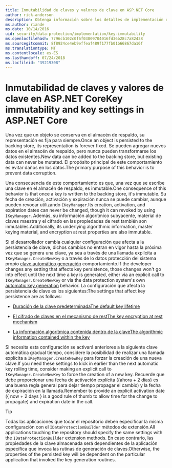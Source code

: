 ```yaml
---
title: Inmutabilidad de claves y valores de clave en ASP.NET Core
author: rick-anderson
description: Obtenga información sobre los detalles de implementación de la inmutabilidad de claves de protección de datos de ASP.NET Core API.
ms.author: riande
ms.date: 10/14/2016
uid: security/data-protection/implementation/key-immutability
ms.openlocfilehash: 7796cb102c0f6f03809704016fd36b28c7a82438
ms.sourcegitcommit: 8f8924ce4eb9effeaf489f177fb01b66867da16f
ms.translationtype: MT
ms.contentlocale: es-ES
ms.lasthandoff: 07/24/2018
ms.locfileid: "39219308"
---
```

# <a name="key-immutability-and-key-settings-in-aspnet-core"></a><span data-ttu-id="18b31-103">Inmutabilidad de claves y valores de clave en ASP.NET Core</span><span class="sxs-lookup"><span data-stu-id="18b31-103">Key immutability and key settings in ASP.NET Core</span></span>

<span data-ttu-id="18b31-104">Una vez que un objeto se conserva en el almacén de respaldo, su representación es fija para siempre.</span><span class="sxs-lookup"><span data-stu-id="18b31-104">Once an object is persisted to the backing store, its representation is forever fixed.</span></span> <span data-ttu-id="18b31-105">Se pueden agregar nuevos datos en el almacén de respaldo, pero nunca pueden transformarse los datos existentes.</span><span class="sxs-lookup"><span data-stu-id="18b31-105">New data can be added to the backing store, but existing data can never be mutated.</span></span> <span data-ttu-id="18b31-106">El propósito principal de este comportamiento es evitar daños en los datos.</span><span class="sxs-lookup"><span data-stu-id="18b31-106">The primary purpose of this behavior is to prevent data corruption.</span></span>

<span data-ttu-id="18b31-107">Una consecuencia de este comportamiento es que, una vez que se escribe una clave en el almacén de respaldo, es inmutable.</span><span class="sxs-lookup"><span data-stu-id="18b31-107">One consequence of this behavior is that once a key is written to the backing store, it's immutable.</span></span> <span data-ttu-id="18b31-108">Su fecha de creación, activación y expiración nunca se puede cambiar, aunque pueden revocar utilizando `IKeyManager`.</span><span class="sxs-lookup"><span data-stu-id="18b31-108">Its creation, activation, and expiration dates can never be changed, though it can revoked by using `IKeyManager`.</span></span> <span data-ttu-id="18b31-109">Además, su información algorítmico subyacente, material de claves maestra y el cifrado en las propiedades de rest también son inmutables.</span><span class="sxs-lookup"><span data-stu-id="18b31-109">Additionally, its underlying algorithmic information, master keying material, and encryption at rest properties are also immutable.</span></span>

<span data-ttu-id="18b31-110">Si el desarrollador cambia cualquier configuración que afecta a la persistencia de clave, dichos cambios no entran en vigor hasta la próxima vez que se genera una clave, ya sea a través de una llamada explícita a `IKeyManager.CreateNewKey` o a través de lo datos protección del sistema propio [clave automático generación](xref:security/data-protection/implementation/key-management#data-protection-implementation-key-management) comportamiento.</span><span class="sxs-lookup"><span data-stu-id="18b31-110">If the developer changes any setting that affects key persistence, those changes won't go into effect until the next time a key is generated, either via an explicit call to `IKeyManager.CreateNewKey` or via the data protection system's own [automatic key generation](xref:security/data-protection/implementation/key-management#data-protection-implementation-key-management) behavior.</span></span> <span data-ttu-id="18b31-111">La configuración que afecta la persistencia de clave es los siguientes:</span><span class="sxs-lookup"><span data-stu-id="18b31-111">The settings that affect key persistence are as follows:</span></span>

* [<span data-ttu-id="18b31-112">Duración de la clave predeterminada</span><span class="sxs-lookup"><span data-stu-id="18b31-112">The default key lifetime</span></span>](xref:security/data-protection/implementation/key-management#data-protection-implementation-key-management)

* [<span data-ttu-id="18b31-113">El cifrado de claves en el mecanismo de rest</span><span class="sxs-lookup"><span data-stu-id="18b31-113">The key encryption at rest mechanism</span></span>](xref:security/data-protection/implementation/key-encryption-at-rest)

* [<span data-ttu-id="18b31-114">La información algorítmica contenida dentro de la clave</span><span class="sxs-lookup"><span data-stu-id="18b31-114">The algorithmic information contained within the key</span></span>](xref:security/data-protection/configuration/overview#changing-algorithms-with-usecryptographicalgorithms)

<span data-ttu-id="18b31-115">Si necesita esta configuración se activará anteriores a la siguiente clave automática gradual tiempo, considere la posibilidad de realizar una llamada explícita a `IKeyManager.CreateNewKey` para forzar la creación de una nueva clave.</span><span class="sxs-lookup"><span data-stu-id="18b31-115">If you need these settings to kick in earlier than the next automatic key rolling time, consider making an explicit call to `IKeyManager.CreateNewKey` to force the creation of a new key.</span></span> <span data-ttu-id="18b31-116">Recuerde que debe proporcionar una fecha de activación explícita ({ahora + 2 días} es una buena regla general para dejar tiempo propagar el cambio) y la fecha de expiración en la llamada.</span><span class="sxs-lookup"><span data-stu-id="18b31-116">Remember to provide an explicit activation date ({ now + 2 days } is a good rule of thumb to allow time for the change to propagate) and expiration date in the call.</span></span>

>[!TIP]
> <span data-ttu-id="18b31-117">Todas las aplicaciones que tocar el repositorio deben especificar la misma configuración con el `IDataProtectionBuilder` métodos de extensión.</span><span class="sxs-lookup"><span data-stu-id="18b31-117">All applications touching the repository should specify the same settings with the `IDataProtectionBuilder` extension methods.</span></span> <span data-ttu-id="18b31-118">En caso contrario, las propiedades de la clave almacenada será dependientes de la aplicación específica que invoca las rutinas de generación de claves.</span><span class="sxs-lookup"><span data-stu-id="18b31-118">Otherwise, the properties of the persisted key will be dependent on the particular application that invoked the key generation routines.</span></span>
